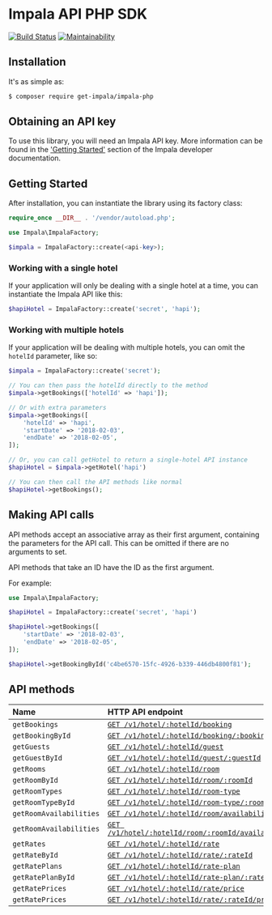 # Impala API PHP SDK
[![Build Status](https://travis-ci.org/GetImpala/impala-php.svg?branch=master)](https://travis-ci.org/GetImpala/impala-php)
[![Maintainability](https://api.codeclimate.com/v1/badges/94b4737a43d9fddca5c4/maintainability)](https://codeclimate.com/github/GetImpala/impala-php/maintainability)

## Installation

It's as simple as:

```bash
$ composer require get-impala/impala-php
```

## Obtaining an API key

To use this library, you will need an Impala API key. More information can be
found in the ['Getting Started'][getting-started] section of the Impala developer documentation.

## Getting Started

After installation, you can instantiate the library using its factory class:

```php
require_once __DIR__ . '/vendor/autoload.php';

use Impala\ImpalaFactory;

$impala = ImpalaFactory::create(<api-key>);
```

### Working with a single hotel

If your application will only be dealing with a single hotel at a time,
you can instantiate the Impala API like this:

```php
$hapiHotel = ImpalaFactory::create('secret', 'hapi');
```

### Working with multiple hotels

If your application will be dealing with multiple hotels, you can omit the `hotelId`
parameter, like so:

```php
$impala = ImpalaFactory::create('secret');

// You can then pass the hotelId directly to the method
$impala->getBookings(['hotelId' => 'hapi']);

// Or with extra parameters
$impala->getBookings([
    'hotelId' => 'hapi',
    'startDate' => '2018-02-03',
    'endDate' => '2018-02-05',
]);

// Or, you can call getHotel to return a single-hotel API instance
$hapiHotel = $impala->getHotel('hapi')

// You can then call the API methods like normal
$hapiHotel->getBookings();
```

## Making API calls

API methods accept an associative array as their first argument, containing the parameters for the API call. This can be omitted if there are no arguments to set.

API methods that take an ID have the ID as the first argument.

For example:

```php
use Impala\ImpalaFactory;

$hapiHotel = ImpalaFactory::create('secret', 'hapi')

$hapiHotel->getBookings([
    'startDate' => '2018-02-03',
    'endDate' => '2018-02-05',
]);

$hapiHotel->getBookingById('c4be6570-15fc-4926-b339-446db4800f81');
```

## API methods

| Name                     | HTTP API endpoint                                                             |
|:-------------------------|:------------------------------------------------------------------------------|
| `getBookings`            | [`GET /v1/hotel/:hotelId/booking`][type-booking]                              |
| `getBookingById`         | [`GET /v1/hotel/:hotelId/booking/:bookingId`][type-booking]                   |
| `getGuests`              | [`GET /v1/hotel/:hotelId/guest`][type-guest]                                  |
| `getGuestById`           | [`GET /v1/hotel/:hotelId/guest/:guestId`][type-guest]                         |
| `getRooms`               | [`GET /v1/hotel/:hotelId/room`][type-room]                                    |
| `getRoomById`            | [`GET /v1/hotel/:hotelId/room/:roomId`][type-room]                            |
| `getRoomTypes`           | [`GET /v1/hotel/:hotelId/room-type`][type-roomtype]                           |
| `getRoomTypeById`        | [`GET /v1/hotel/:hotelId/room-type/:roomTypeId`][type-roomtype]               |
| `getRoomAvailabilities`  | [`GET /v1/hotel/:hotelId/room/availability`][type-roomavailability]           |
| `getRoomAvailabilities`  | [`GET /v1/hotel/:hotelId/room/:roomId/availability`][type-roomavailability]   |
| `getRates`               | [`GET /v1/hotel/:hotelId/rate`][type-rate]                                    |
| `getRateById`            | [`GET /v1/hotel/:hotelId/rate/:rateId`][type-rate]                            |
| `getRatePlans`           | [`GET /v1/hotel/:hotelId/rate-plan`][type-rateplan]                           |
| `getRatePlanById`        | [`GET /v1/hotel/:hotelId/rate-plan/:ratePlanId`][type-rateplan]               |
| `getRatePrices`          | [`GET /v1/hotel/:hotelId/rate/price`][type-rateprice]                         |
| `getRatePrices`          | [`GET /v1/hotel/:hotelId/rate/:rateId/price`][type-rateprice]                 |

[getting-started]: https://docs.getimpala.com/#getting-started
[type-booking]: https://docs.getimpala.com/#booking
[type-guest]: https://docs.getimpala.com/#guest
[type-room]: https://docs.getimpala.com/#room
[type-roomtype]: https://docs.getimpala.com/#room-type
[type-roomavailability]: https://docs.getimpala.com/#room-availability
[type-rate]: https://docs.getimpala.com/#rate
[type-rateplan]: https://docs.getimpala.com/#rate-plan
[type-rateprice]: https://docs.getimpala.com/#rate-price
